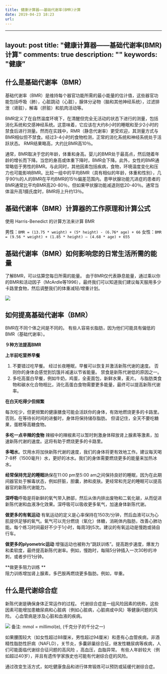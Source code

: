 ```yaml
---
title: 健康计算器——基础代谢率(BMR)计算
date: 2019-04-23 18:23
url:
---
```


---
layout: post
title: "健康计算器——基础代谢率(BMR)计算"
comments: true
description: ""
keywords: "健康”
---

## 什么是基础代谢率（BMR）

基础代谢率（BMR）是维持每个器官功能所需的最小能量的估计值，这些器官功能包括呼吸（肺），心脏跳动（心脏），腺体分泌物（脑和其他神经系统），过滤排泄（肾脏），解毒（肝脏）和肌肉活动等。

BMR定义了在自然温度环境下，在清醒但完全无活动的状态下进行的测量，包括消化系统和交感神经系统。这意味着，它应该在大约8小时的睡眠和至少2小时的禁食后进行测量。然而在实践中，RMR（静息代谢率）更受欢迎，其测量方式与BMR相似但不禁食。经过3-4小时的食物检测，正常的消化系统和神经系统处于活跃状态。 RMR结果略高，大约比BMR高10％。

通常，BMR取决于您的年龄，体重和身高。婴儿的BMR处于最高点，然后随着年龄的增长而下降。当您的身高或体重下降时，BMR会下降。此外，女性的BMR通常略低于男性的BMR。与此同时，其他因素包括疾病，食物，环境温度变化和压力也可能影响BMR。比较一组中的平均BMR（具有相似的年龄，体重和性别），几乎90％的人的BMR在平均BMR的15％偏差范围内。患甲状腺功能亢进症的患者的BMR通常比平均BMR高20-80％，但如果甲状腺功能减退则低20-40％。通常当体温升高1摄氏度时，BMR将上升约13％。

## 基础代谢率（BMR）计算器的工作原理和计算公式

使用 Harris-Benedict 的计算方法来计算 BMR

男性：`BMR = (13.75 * weight) + (5* height) - (6.76* age) + 66`
女性：`BMR = (9.56 * weight) + (1.85 * height) – (4.68 * age) + 655`

## 基础代谢率（BMR）如何影响您的日常生活所需的能量

了解BMR，可以估算您每日所需的能量。 由于BMR仅代表静息能量，通过乘以你的BMR和活动因子（McArdle等1996），最终我们可以知道我们建议每天服用多少卡路里食物，然后调整我们的体重减轻/增重计划。

![](./_image/2019-04/2019-04-23-17-57-16.png)


## 如何提高基础代谢率（BMR）
        
BMR在不同个体之间是不同的。 有些人容易长脂肪，因为他们可能具有偏低的BMR（基础代谢率）。

**９种方法提高BMR**

**上半前吃营养早餐**

1. 不要错过吃早餐。 经过长夜睡眠，早餐可以恢复并激活新陈代谢的速度。 否则你的身体会感觉到饥饿并减速以节省能量。 禁食是新陈代谢低的原因之一。
2. 多吃高蛋白早餐，例如牛奶，鸡蛋，全麦面包，新鲜水果，麦片。 与脂肪类食物和碳水化合物相比，消化高蛋白食物需要更多能量，最终可以提高新陈代谢率。

**在白天吃得少但频繁**

每次吃少，但更频繁的健康膳食可能会活跃你的身体，有效地燃烧更多的卡路里。 否则，在等待长时间的进餐时，身体将保持储存脂肪。 但请记住，全天不要吃糖果，蛋糕等高糖食物。

**多吃一点辛辣的食物**
辣椒中的辣椒素可以暂时刺激身体释放肾上腺素等激素，加速新陈代谢的速度。这将有助于燃烧更多的卡路里。

**多喝水**。饮用水将加快新陈代谢的速度，我们的身体将更有效地工作。建议每天喝7-8杯（1500毫升）水，更好的冰水。我们的身体需要燃烧更多的能量来加热冰水。

**经常保持充足的睡眠**确保在11:00 pm至5:00 am之间保持良好的睡眠，因为在此期间器官处于解毒状态，例如肝脏，胆囊，肺和皮肤。更经常和充足的睡眠可以提高器官的新陈代谢能力。

**深呼吸**呼吸是将新鲜的氧气带入肺部，然后从体内排出废物和二氧化碳，从而促进新陈代谢和血液净化效果。深呼吸可以吸收更多氧气，加速身体新陈代谢。

**做更多的有氧运动**
有氧运动的定义是心率保持在150次/分钟，然后血液可以为心肌提供足够的氧气。氧气可以充分燃烧（氧化）体糖，消耗体内脂肪，改善心肺功能。每个练习时间最好不少于1小时，每周3到5次。建议的有氧运动是慢跑或骑自行车。

**做更多的plyometric运动**
增强运动也被称为“跳跃训练”。提高跑步速度，爆发力和柔软度，最终提高新陈代谢率。例如，慢跑时，每隔5分钟插入一次30秒的冲刺，或者步行1分钟。

**做更多阻力训练	**                            
阻力训练增加肾上腺素，多巴胺再燃烧更多脂肪。例如，举重。


## 什么是代谢综合症
        
新陈代谢是确保身体正常运作的过程。 代谢综合症是一组风险因素的统称，这些因素可能增加患糖尿病和心脏病（例如心脏病，心脏病或中风）等健康问题的风险。 心血管病是涉及心脏和血液的疾病。

![](./_image/2019-04/2019-04-23-18-02-45.png)
备注: mmol = millimol(e), (千克分子的千分之一)

如果腰围较大（如女性超过88厘米，男性超过94厘米）和患有心血管疾病，非酒精性脂肪性肝病（NAFLD），关节炎，多囊卵巢综合征，继发性糖尿病等疾病，人们可能面临代谢综合征问题的高风险 ，高血压，血脂异常。 有些人年龄较大（例如超过40岁），并且有遗传学家族史也可能有代谢综合症的风险。

通过改变生活方式，如吃健康食品和进行体育锻炼可以预防或延缓代谢综合症。